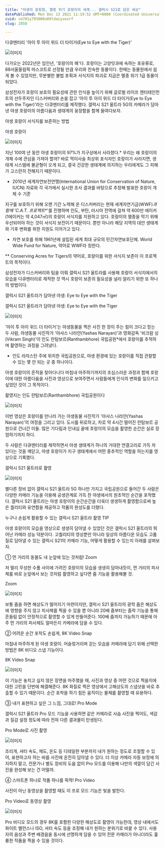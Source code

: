 ```yaml
---
title: "야생의 웅장함, 멸종 위기 호랑이의 세계... 갤럭시 S21로 담은 세상"
datePublished: Mon Dec 13 2021 11:19:52 GMT+0000 (Coordinated Universal Time)
cuid: cm701y793000u09ldaiysexrf
slug: 2858

---
```



다큐멘터리 '아이 투 아이 위드 더 타이거(Eye to Eye with the Tiger)'

![이미지](https://cdn.hashnode.com/res/hashnode/image/upload/v1739252337393/9bf978d0-c3f8-4530-8606-94212643e7de.jpeg)

다가오는 2022년은 임인년, '호랑이의 해'다. 호랑이는 고양잇과에 속하는 포유류로, 88서울올림픽 마스코트로 선정될 만큼 우리와 친숙한 동물이다. 한때는 동물원에서 쉽게 볼 수 있었지만, 무분별한 불법 포획과 서식지의 파괴로 지금은 멸종 위기 1급 동물이 되었다.

삼성전자가 호랑이 보호의 필요성에 관한 인식을 높이기 위해 글로벌 라이프 엔터테인먼트의 선두주자인 디스커버리와 손을 잡고 '아이 투 아이 위드 더 타이거(Eye to Eye with the Tiger)'라는 다큐멘터리를 제작했다. 갤럭시 S21 울트라 5G의 카메라가 담아낸 야생 호랑이의 아름다움과 생태계의 웅장함을 함께 들여다보자.

야생 호랑이 서식지를 보존하는 방법

야생 호랑이

![이미지](https://cdn.hashnode.com/res/hashnode/image/upload/v1739252339542/ef349dd3-297f-4289-865d-4868c5613749.jpeg)

지난 100여 년 동안 야생 호랑이의 97%가 지구상에서 사라졌다.* 우리는 왜 호랑이의 개체 수에 관심을 가져야 할까? 바로 먹이사슬 최상위 포식자인 호랑이가 사라지면, 생태계 시스템에 불균형이 오게 되고, 결국 건강한 생태계에 의지하는 우리에게도 그 피해가 고스란히 전해지기 때문이다.

* 2010년 세계자연보전연맹(International Union for Conservation of Nature, IUCN) 자료와 각 국가에서 실시한 조사 결과를 바탕으로 추정해 발표한 호랑이 개체 수 기준

지구를 보호하기 위해 오랜 기간 노력해 온 디스커버리는 현재 세계자연기금(WWF)*과 함께 'C.A.T. 프로젝트**'를 진행하며 인도, 부탄, 러시아 전역에 걸쳐 약 600만 에이커(1에이커는 약 4,047㎡)의 호랑이 서식지를 지원하고 있다. 호랑이의 멸종을 막기 위해 우선되어야 하는 것이 서식지 보전이기 때문이다. 뿐만 아니라 해당 지역의 대안 생태계와 기후 변화를 위한 지원도 이어가고 있다.

* 자연 보호를 위해 1961년에 설립된 세계 최대 규모의 민간자연보호단체. World Wide Fund for Nature, 약어로 WWF라 칭한다.

** Conserving Acres for Tigers의 약어로, 호랑이를 위한 서식지 보존이 이 프로젝트의 목적이다.

삼성전자가 디스커버리와 팀을 이뤄 갤럭시 S21 울트라를 사용해 호랑이 서식지에서의 모습을 다큐멘터리로 제작한 것 역시 호랑이 보존의 필요성을 널리 알리기 위한 또 하나의 방법이다.

갤럭시 S21 울트라가 담아낸 야생: Eye to Eye with the Tiger

갤럭시 S21 울트라가 담아낸 야생: Eye to Eye with the Tiger

![이미지](https://cdn.hashnode.com/res/hashnode/image/upload/v1739252341690/074c7327-ad0b-493b-84d1-26612d8b4020.jpeg)

'아이 투 아이 위드 더 타이거'는 야생동물을 찍은 사진 한 장이 주는 힘이 크다고 믿는 두 사람, 야생동물 사진작가 '야샤스 나라얀(Yashas Narayan)'과 영화감독 '비크람 싱(Vikram Singh)'이 인도 란탐보르(Ranthambhore) 국립공원*에서 호랑이를 추적하며 촬영하는 과정을 그려냈다.

* 인도 라자스탄 주에 위치한 국립공원으로, 야생 환경에 있는 호랑이를 직접 관찰할 수 있는 몇 안 되는 곳 중 하나이다.

야생 호랑이의 흔적을 찾아다니다 마침내 마주하기까지의 조심스러운 과정과 함께 호랑이에 대한 아름다움을 사진과 영상으로 보여주면서 사람들에게 인식의 변화를 일으키고 싶었던 것이 그 목적이다.

촬영지는 인도 란탐보르(Ranthambhore) 국립공원이다

![이미지](https://cdn.hashnode.com/res/hashnode/image/upload/v1739252344284/5e56a592-171e-4e82-9412-9910d1e447fa.png)

이번 영상은 호랑이를 만나러 가는 야생동물 사진작가 '야샤스 나라얀(Yashas Narayan)'의 여정을 그리고 있다. 도시를 뒤로하고, 차로 약 4시간 떨어진 란탐보르 공원으로 건너간 이들. 많은 기다림과 인내심 끝에 호랑이의 모습을 촬영한 순간은 실로 장엄하기까지 하다.

두 사람은 다큐멘터리를 제작하면서 야생 생태계가 하나의 거대한 연결고리로 가득 차 있다는 것을 깨닫고, 야생 호랑이가 지구 생태계에서 어떤 중추적인 역할을 하는지를 영상으로 기록했다.

갤럭시 S21 울트라로 촬영

![이미지](https://cdn.hashnode.com/res/hashnode/image/upload/v1739252347027/cf6b471f-6a29-4654-a85b-4892fe2c0693.png)

별다른 장비 없이 갤럭시 S21 울트라 5G 하나만 가지고 국립공원으로 들어간 두 사람은 다양한 카메라 기능을 이용해 공생관계로 가득 찬 야생에서의 원초적인 순간을 포착했다. 갤럭시 S21 울트라는 야생 호랑이의 순간순간을 더욱더 생생하게 촬영함으로써 높은 퀄리티와 유연함을 제공하고 작품의 완성도를 더했다.

누구나 손쉽게 활용할 수 있는 갤럭시 S21 울트라 촬영 TIP

야생 호랑이의 모습을 영상으로 생생히 담아낼 수 있었던 것은 갤럭시 S21 울트라의 뛰어난 카메라 성능 덕분이다. 고퀄리티의 영상뿐만 아니라 일상의 아름다운 모습도 고품질로 담아낼 수 있는 갤럭시 S21의 카메라 기능, 어떻게 활용할 수 있는지 아래를 살펴보자.

① 먼 거리의 동물도 내 눈앞에 있는 것처럼! Zoom

저 멀리 무성한 수풀 사이에 가려진 호랑이의 모습을 생생히 담아내듯이, 먼 거리의 피사체를 바로 눈앞에서 보는 것처럼 촬영하고 싶다면 줌 기능을 활용해볼 것.

Zoom

![이미지](https://blog.kakaocdn.net/dn/OL6Ir/btrnB7Yk2RV/JtKbjMothCYMfeuR1rJGIK/img.gif)

보통 줌을 하면 해상도가 떨어지기 마련이지만, 갤럭시 S21 울트라의 광학 줌은 해상도에 영향을 주지 않고 피사체를 찍을 수 있을 뿐 아니라 20배 줌부터는 줌락 기능을 통해 흔들림 없이 안정적으로 촬영할 수 있게 만들어준다. 100배 줌까지 가능하기 때문에 아주 먼 거리의 피사체도 얼마든지 카메라에 담을 수 있다.

② 어려운 순간 포착도 손쉽게, 8K Video Snap

마침내 마주하게 된 야생 호랑이. 어슬렁거리며 걷는 모습을 카메라에 담기 위해 선택한 방법은 8K 비디오 스냅 기능이다.

8K Video Snap

![이미지](https://cdn.hashnode.com/res/hashnode/image/upload/v1739252353053/6933fb2f-c5d9-470e-af31-9132cb5761bc.webp)

이 기능은 놓치고 싶지 않은 장면을 마주했을 때, 사진과 영상 중 어떤 것으로 찍을지에 대한 고민을 단번에 해결해준다. 8K 화질로 찍은 영상에서 고해상도의 스냅샷을 바로 추출할 수 있기 때문이다. 순간 포착을 하기 힘든 움직이는 물체를 촬영할 때 유용하다.

③ 내가 표현하고 싶은 그 느낌, 그대로! Pro Mode

갤럭시 S21 울트라 Pro 모드 기능을 사용하면 같은 카메라로 사슴 사진을 찍어도, 색감과 질감 설정 정도에 따라 전혀 다른 결과물이 탄생된다.

Pro Mode로 사진 촬영

![이미지](https://cdn.hashnode.com/res/hashnode/image/upload/v1739252356385/2f8a40f9-8a2c-46c8-8a10-1720b902ee1e.webp)

조리개, 셔터 속도, 채도, 온도 등 디테일한 부분까지 내가 원하는 정도로 조절할 수 있어, 표현하고자 하는 바를 사진에 온전히 담아낼 수 있다. 더 이상 카메라 자동 보정에 의지하지 말고, 전문가나 별도 장비의 도움 없이 Pro 모드를 이용해 나만의 색깔이 담긴 사진을 완성해 보는 건 어떨까.

④ 스마트폰 하나로 작품 하나를 뚝딱! Pro Video

사진이 아닌 동영상을 촬영할 때도 이 프로 모드 기능은 빛을 발한다.

Pro Video로 동영상 촬영

![이미지](https://cdn.hashnode.com/res/hashnode/image/upload/v1739252359937/87319d9d-d8a6-4280-ab03-1443ed47e5b0.gif)

Pro 비디오 모드의 경우 8K를 포함한 다양한 해상도로 촬영이 가능한데, 영상 내에서도 화이트 밸런스나 ISO, 셔터 속도 등을 조정해 내가 원하는 분위기로 바꿀 수 있다. 사용자의 음성과 주변 배경음을 동시에 선명하게 담을 수 있어 전문 카메라가 아니더라도 훌륭한 작품을 찍을 수 있을 것이다.